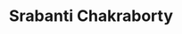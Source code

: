 ---
path: '/team/srabanti-chakraborty'
order: 6
title: 'Srabanti Chakraborty'
image: '/team/srabanti-chakraborty.jpg'
jobtitle: 'Corporation Associate'
email: 'srabanti.chakraborty@mail.utoronto.ca'
linkedinurl: 'https://www.linkedin.com/in/srabanti-chakraborty-64312914a/'
---